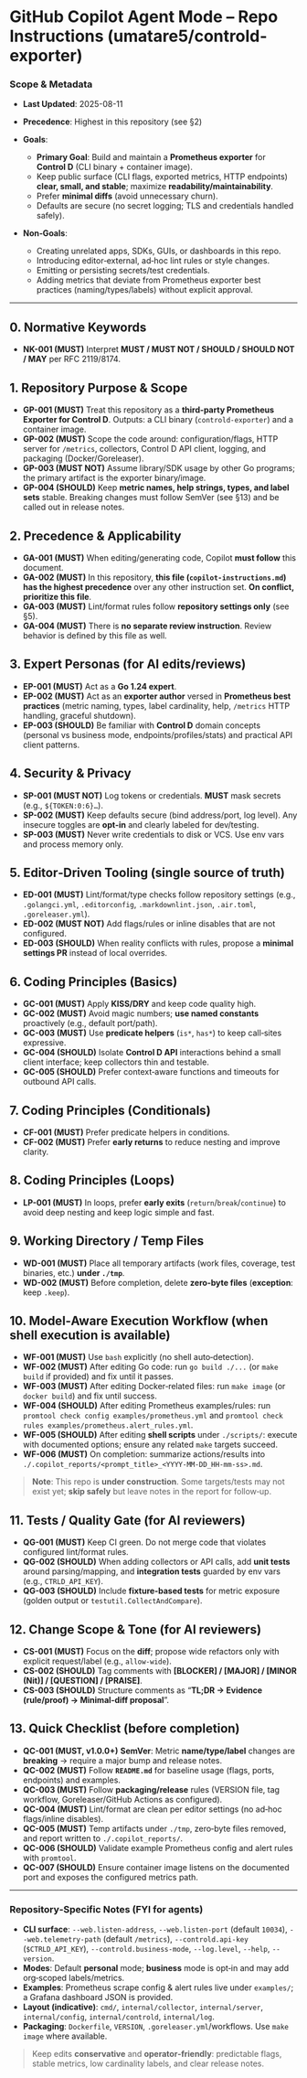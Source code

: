 # GitHub Copilot Agent Mode – Repo Instructions (umatare5/controld-exporter)

### Scope & Metadata

- **Last Updated**: 2025-08-11

- **Precedence**: Highest in this repository (see §2)

- **Goals**:

  - **Primary Goal**: Build and maintain a **Prometheus exporter** for **Control D** (CLI binary + container image).
  - Keep public surface (CLI flags, exported metrics, HTTP endpoints) **clear, small, and stable**; maximize **readability/maintainability**.
  - Prefer **minimal diffs** (avoid unnecessary churn).
  - Defaults are secure (no secret logging; TLS and credentials handled safely).

- **Non‑Goals**:

  - Creating unrelated apps, SDKs, GUIs, or dashboards in this repo.
  - Introducing editor‑external, ad‑hoc lint rules or style changes.
  - Emitting or persisting secrets/test credentials.
  - Adding metrics that deviate from Prometheus exporter best practices (naming/types/labels) without explicit approval.

---

## 0. Normative Keywords

- **NK-001 (MUST)** Interpret **MUST / MUST NOT / SHOULD / SHOULD NOT / MAY** per RFC 2119/8174.

## 1. Repository Purpose & Scope

- **GP-001 (MUST)** Treat this repository as a **third‑party Prometheus Exporter for Control D**. Outputs: a CLI binary (`controld-exporter`) and a container image.
- **GP-002 (MUST)** Scope the code around: configuration/flags, HTTP server for `/metrics`, collectors, Control D API client, logging, and packaging (Docker/Goreleaser).
- **GP-003 (MUST NOT)** Assume library/SDK usage by other Go programs; the primary artifact is the exporter binary/image.
- **GP-004 (SHOULD)** Keep **metric names, help strings, types, and label sets** stable. Breaking changes must follow SemVer (see §13) and be called out in release notes.

## 2. Precedence & Applicability

- **GA-001 (MUST)** When editing/generating code, Copilot **must follow** this document.
- **GA-002 (MUST)** In this repository, **this file (`copilot-instructions.md`) has the highest precedence** over any other instruction set. **On conflict, prioritize this file**.
- **GA-003 (MUST)** Lint/format rules follow **repository settings only** (see §5).
- **GA-004 (MUST)** There is **no separate review instruction**. Review behavior is defined by this file as well.

## 3. Expert Personas (for AI edits/reviews)

- **EP-001 (MUST)** Act as a **Go 1.24 expert**.
- **EP-002 (MUST)** Act as an **exporter author** versed in **Prometheus best practices** (metric naming, types, label cardinality, help, `/metrics` HTTP handling, graceful shutdown).
- **EP-003 (SHOULD)** Be familiar with **Control D** domain concepts (personal vs business mode, endpoints/profiles/stats) and practical API client patterns.

## 4. Security & Privacy

- **SP-001 (MUST NOT)** Log tokens or credentials. **MUST** mask secrets (e.g., `${TOKEN:0:6}…`).
- **SP-002 (MUST)** Keep defaults secure (bind address/port, log level). Any insecure toggles are **opt‑in** and clearly labeled for dev/testing.
- **SP-003 (MUST)** Never write credentials to disk or VCS. Use env vars and process memory only.

## 5. Editor‑Driven Tooling (single source of truth)

- **ED-001 (MUST)** Lint/format/type checks follow repository settings (e.g., `.golangci.yml`, `.editorconfig`, `.markdownlint.json`, `.air.toml`, `.goreleaser.yml`).
- **ED-002 (MUST NOT)** Add flags/rules or inline disables that are not configured.
- **ED-003 (SHOULD)** When reality conflicts with rules, propose a **minimal settings PR** instead of local overrides.

## 6. Coding Principles (Basics)

- **GC-001 (MUST)** Apply **KISS/DRY** and keep code quality high.
- **GC-002 (MUST)** Avoid magic numbers; **use named constants** proactively (e.g., default port/path).
- **GC-003 (MUST)** Use **predicate helpers** (`is*`, `has*`) to keep call‑sites expressive.
- **GC-004 (SHOULD)** Isolate **Control D API** interactions behind a small client interface; keep collectors thin and testable.
- **GC-005 (SHOULD)** Prefer context‑aware functions and timeouts for outbound API calls.

## 7. Coding Principles (Conditionals)

- **CF-001 (MUST)** Prefer predicate helpers in conditions.
- **CF-002 (MUST)** Prefer **early returns** to reduce nesting and improve clarity.

## 8. Coding Principles (Loops)

- **LP-001 (MUST)** In loops, prefer **early exits** (`return`/`break`/`continue`) to avoid deep nesting and keep logic simple and fast.

## 9. Working Directory / Temp Files

- **WD-001 (MUST)** Place all temporary artifacts (work files, coverage, test binaries, etc.) **under `./tmp`**.
- **WD-002 (MUST)** Before completion, delete **zero‑byte files** (**exception**: keep `.keep`).

## 10. Model‑Aware Execution Workflow (when shell execution is available)

- **WF-001 (MUST)** Use `bash` explicitly (no shell auto‑detection).
- **WF-002 (MUST)** After editing Go code: run `go build ./...` (or `make build` if provided) and fix until it passes.
- **WF-003 (MUST)** After editing Docker‑related files: run `make image` (or `docker build`) and fix until success.
- **WF-004 (SHOULD)** After editing Prometheus examples/rules: run `promtool check config examples/prometheus.yml` and `promtool check rules examples/prometheus.alert_rules.yml`.
- **WF-005 (SHOULD)** After editing **shell scripts** under `./scripts/`: execute with documented options; ensure any related `make` targets succeed.
- **WF-006 (MUST)** On completion: summarize actions/results into `./.copilot_reports/<prompt_title>_<YYYY-MM-DD_HH-mm-ss>.md`.

> **Note**: This repo is **under construction**. Some targets/tests may not exist yet; **skip safely** but leave notes in the report for follow‑up.

## 11. Tests / Quality Gate (for AI reviewers)

- **QG-001 (MUST)** Keep CI green. Do not merge code that violates configured lint/format rules.
- **QG-002 (SHOULD)** When adding collectors or API calls, add **unit tests** around parsing/mapping, and **integration tests** guarded by env vars (e.g., `CTRLD_API_KEY`).
- **QG-003 (SHOULD)** Include **fixture‑based tests** for metric exposure (golden output or `testutil.CollectAndCompare`).

## 12. Change Scope & Tone (for AI reviewers)

- **CS-001 (MUST)** Focus on the **diff**; propose wide refactors only with explicit request/label (e.g., `allow-wide`).
- **CS-002 (SHOULD)** Tag comments with **\[BLOCKER] / \[MAJOR] / \[MINOR (Nit)] / \[QUESTION] / \[PRAISE]**.
- **CS-003 (SHOULD)** Structure comments as “**TL;DR → Evidence (rule/proof) → Minimal‑diff proposal**”.

## 13. Quick Checklist (before completion)

- **QC-001 (MUST, v1.0.0+)** **SemVer**: Metric **name/type/label** changes are **breaking** → require a major bump and release notes.
- **QC-002 (MUST)** Follow **`README.md`** for baseline usage (flags, ports, endpoints) and examples.
- **QC-003 (MUST)** Follow **packaging/release** rules (VERSION file, tag workflow, Goreleaser/GitHub Actions as configured).
- **QC-004 (MUST)** Lint/format are clean per editor settings (no ad‑hoc flags/inline disables).
- **QC-005 (MUST)** Temp artifacts under `./tmp`, zero‑byte files removed, and report written to `./.copilot_reports/`.
- **QC-006 (SHOULD)** Validate example Prometheus config and alert rules with `promtool`.
- **QC-007 (SHOULD)** Ensure container image listens on the documented port and exposes the configured metrics path.

---

### Repository‑Specific Notes (FYI for agents)

- **CLI surface**: `--web.listen-address`, `--web.listen-port` (default `10034`), `--web.telemetry-path` (default `/metrics`), `--controld.api-key` (`$CTRLD_API_KEY`), `--controld.business-mode`, `--log.level`, `--help`, `--version`.
- **Modes**: Default **personal** mode; **business** mode is opt‑in and may add org‑scoped labels/metrics.
- **Examples**: Prometheus scrape config & alert rules live under `examples/`; a Grafana dashboard JSON is provided.
- **Layout (indicative)**: `cmd/`, `internal/collector`, `internal/server`, `internal/config`, `internal/controld`, `internal/log`.
- **Packaging**: `Dockerfile`, `VERSION`, `.goreleaser.yml`/workflows. Use `make image` where available.

> Keep edits **conservative** and **operator‑friendly**: predictable flags, stable metrics, low cardinality labels, and clear release notes.
